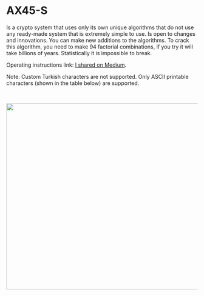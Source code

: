 # AX45-S
Is a crypto system that uses only its own unique algorithms that do not use any ready-made system that is extremely simple to use. Is open to changes and innovations. You can make new additions to the algorithms. To crack this algorithm, you need to make 94 factorial combinations, if you try it will take billions of years. Statistically it is impossible to break.

Operating instructions link: [I shared on Medium](https://x3beche.medium.com/ax45-s-operating-instructions-4d668d76781).

Note: Custom Turkish characters are not supported. Only ASCII printable characters (shown in the table below) are supported. 

<p>&nbsp;</p>
<p align="center">
<img width="601" height="491" src="https://i.ibb.co/gPm5v9F/397-3973028-images-ascii-table-ascii-table-printable-hd-png.png">
</p>
